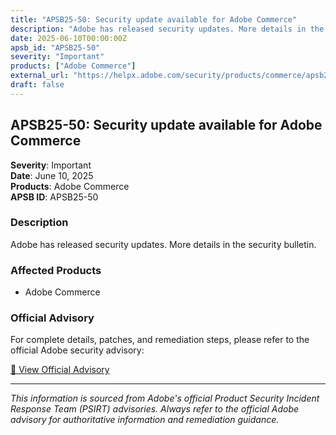 ```yaml
---
title: "APSB25-50: Security update available for Adobe Commerce"
description: "Adobe has released security updates. More details in the security bulletin."
date: 2025-06-10T00:00:00Z
apsb_id: "APSB25-50"
severity: "Important"
products: ["Adobe Commerce"]
external_url: "https://helpx.adobe.com/security/products/commerce/apsb25-50.html"
draft: false
---
```


## APSB25-50: Security update available for Adobe Commerce

**Severity**: Important  
**Date**: June 10, 2025  
**Products**: Adobe Commerce  
**APSB ID**: APSB25-50

### Description

Adobe has released security updates. More details in the security bulletin.

### Affected Products

- Adobe Commerce


### Official Advisory

For complete details, patches, and remediation steps, please refer to the official Adobe security advisory:

[🔗 View Official Advisory](https://helpx.adobe.com/security/products/commerce/apsb25-50.html)

---

*This information is sourced from Adobe's official Product Security Incident Response Team (PSIRT) advisories. Always refer to the official Adobe advisory for authoritative information and remediation guidance.*
